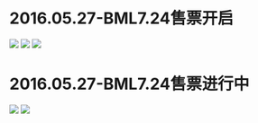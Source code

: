 # 2016.05.27-BML7.24售票开启
![](https://bilicoverimg.github.io/2016/2016.05.27-BML7.24售票开启.png)
![](https://bilicoverimg.github.io/2016/2016.05.27-BML7.24售票开启%28平板截图%29.png)
![](https://bilicover2016.github.io/2016.05.27-1.jpg)
# 2016.05.27-BML7.24售票进行中
![](https://bilicoverimg.github.io/2016/2016.05.27-BML7.24售票进行中%28平板截图%29.png)
![](https://bilicover2016.github.io/2016.05.27-2.jpg)
